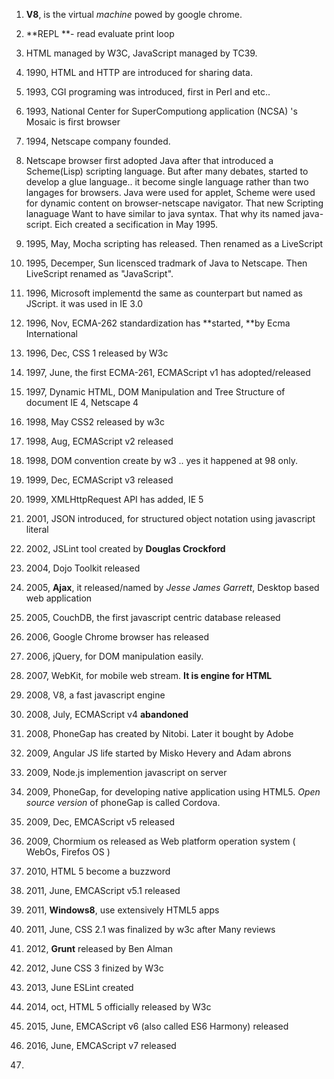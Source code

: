 1. **V8**, is the virtual _machine_ powed by google chrome.
2. **REPL **- read evaluate print loop

3. HTML managed by W3C, JavaScript managed by TC39.

4. 1990, HTML and HTTP are introduced for sharing data.

5. 1993, CGI programing was introduced, first in Perl and etc..

6. 1993, National Center for SuperComputiong application (NCSA) 's Mosaic is first browser

7. 1994, Netscape company founded.

8. Netscape browser first adopted Java after that introduced a Scheme\(Lisp\) scripting language. But after many debates, started to develop a glue language..  it become single language rather than two langages for browsers. Java were used for applet, Scheme were used for dynamic content on browser-netscape navigator. That new Scripting lanaguage Want to have similar to java syntax. That why its named java-script. Eich created a secification in May 1995.

9. 1995, May, Mocha scripting has released. Then renamed as a LiveScript

10. 1995, Decemper, Sun licensced tradmark of Java to Netscape.  Then LiveScript renamed as "JavaScript".

11. 1996, Microsoft implementd the same as counterpart but named as JScript. it was used in IE 3.0

12. 1996, Nov, ECMA-262 standardization has **started, **by Ecma International
13. 1996, Dec, CSS 1 released by W3c

13. 1997, June, the first ECMA-261, ECMAScript v1 has adopted\/released

14. 1997, Dynamic HTML, DOM Manipulation and Tree Structure of document IE 4, Netscape 4
15. 1998, May CSS2 released by w3c

15. 1998, Aug, ECMAScript v2 released

16. 1998, DOM convention create by w3 .. yes it happened at 98 only.

17. 1999, Dec, ECMAScript v3 released

18. 1999, XMLHttpRequest API has added, IE 5

19. 2001, JSON introduced, for structured object notation using javascript literal
20. 2002, JSLint tool created by **Douglas Crockford**

20. 2004, Dojo Toolkit released

21. 2005, **Ajax**, it released\/named by _Jesse James Garrett_, Desktop based web application

22. 2005, CouchDB, the first javascript centric database released

23. 2006, Google Chrome browser has released

24. 2006, jQuery, for DOM manipulation easily.

25. 2007, WebKit, for mobile web stream. **It is engine for HTML**

26. 2008, V8, a fast javascript engine

27. 2008, July, ECMAScript v4 **abandoned**

28. 2008, PhoneGap has created by Nitobi.  Later it bought by Adobe
29. 2009, Angular JS life started by Misko Hevery and Adam abrons
  
30. 2009, Node.js implemention javascript on server

31. 2009, PhoneGap, for developing native application using HTML5. _Open source version_ of phoneGap is called Cordova.

32. 2009, Dec, EMCAScript v5 released

33. 2009, Chormium os released as Web platform operation system \( WebOs, Firefos OS \)
34. 2010, HTML 5  become a buzzword

34. 2011, June, EMCAScript v5.1 released

35. 2011, **Windows8**, use extensively HTML5 apps
36. 2011, June, CSS 2.1 was finalized by w3c after Many reviews

36. 2012, **Grunt** released by Ben Alman
37. 2012, June CSS 3 finized by W3c
37. 2013, June ESLint created
37. 2014, oct, HTML 5 officially released by W3c

37. 2015, June, EMCAScript v6 \(also called ES6 Harmony\) released

38. 2016, June, EMCAScript v7 released

39. 

